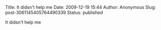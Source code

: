 Title: It didsn&#39;t help me
Date: 2009-12-19 15:44
Author: Anonymous
Slug: post-3061145405764490339
Status: published

It didsn't help me
